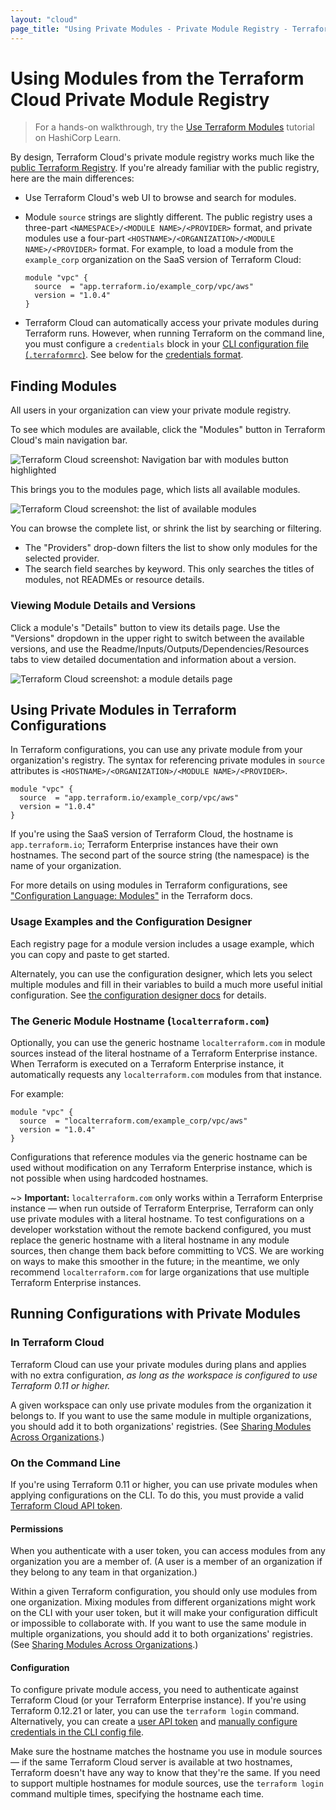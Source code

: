 ```yaml
---
layout: "cloud"
page_title: "Using Private Modules - Private Module Registry - Terraform Cloud and Terraform Enterprise"
---
```


# Using Modules from the Terraform Cloud Private Module Registry

> For a hands-on walkthrough, try the [Use Terraform Modules](https://learn.hashicorp.com/tutorials/terraform/module-use?in=terraform/modules&utm_source=WEBSITE&utm_medium=WEB_IO&utm_offer=ARTICLE_PAGE&utm_content=DOCS) tutorial on HashiCorp Learn.

By design, Terraform Cloud's private module registry works much like the [public Terraform Registry](/docs/registry/index.html). If you're already familiar with the public registry, here are the main differences:

- Use Terraform Cloud's web UI to browse and search for modules.
- Module `source` strings are slightly different. The public registry uses a three-part `<NAMESPACE>/<MODULE NAME>/<PROVIDER>` format, and private modules use a four-part `<HOSTNAME>/<ORGANIZATION>/<MODULE NAME>/<PROVIDER>` format. For example, to load a module from the `example_corp` organization on the SaaS version of Terraform Cloud:

    ```hcl
    module "vpc" {
      source  = "app.terraform.io/example_corp/vpc/aws"
      version = "1.0.4"
    }
    ```
- Terraform Cloud can automatically access your private modules during Terraform runs. However, when running Terraform on the command line, you must configure a `credentials` block in your [CLI configuration file (`.terraformrc`)](/docs/commands/cli-config.html). See below for the [credentials format](#on-the-command-line).

## Finding Modules

All users in your organization can view your private module registry.

To see which modules are available, click the "Modules" button in Terraform Cloud's main navigation bar.

![Terraform Cloud screenshot: Navigation bar with modules button highlighted](./images/using-modules-button.png)

This brings you to the modules page, which lists all available modules.

![Terraform Cloud screenshot: the list of available modules](./images/using-modules-list.png)

You can browse the complete list, or shrink the list by searching or filtering.

- The "Providers" drop-down filters the list to show only modules for the selected provider.
- The search field searches by keyword. This only searches the titles of modules, not READMEs or resource details.

### Viewing Module Details and Versions

Click a module's "Details" button to view its details page. Use the "Versions" dropdown in the upper right to switch between the available versions, and use the Readme/Inputs/Outputs/Dependencies/Resources tabs to view detailed documentation and information about a version.

![Terraform Cloud screenshot: a module details page](./images/publish-module-details.png)

## Using Private Modules in Terraform Configurations

In Terraform configurations, you can use any private module from your organization's registry. The syntax for referencing private modules in `source` attributes is `<HOSTNAME>/<ORGANIZATION>/<MODULE NAME>/<PROVIDER>`.

```hcl
module "vpc" {
  source  = "app.terraform.io/example_corp/vpc/aws"
  version = "1.0.4"
}
```

If you're using the SaaS version of Terraform Cloud, the hostname is `app.terraform.io`; Terraform Enterprise instances have their own hostnames. The second part of the source string (the namespace) is the name of your organization.

For more details on using modules in Terraform configurations, see ["Configuration Language: Modules"](/docs/configuration/modules.html) in the Terraform docs.

### Usage Examples and the Configuration Designer

Each registry page for a module version includes a usage example, which you can copy and paste to get started.

Alternately, you can use the configuration designer, which lets you select multiple modules and fill in their variables to build a much more useful initial configuration. See [the configuration designer docs](./design.html) for details.

### The Generic Module Hostname (`localterraform.com`)

Optionally, you can use the generic hostname `localterraform.com` in module sources instead of the literal hostname of a Terraform Enterprise instance. When Terraform is executed on a Terraform Enterprise instance, it automatically requests any `localterraform.com` modules from that instance.

For example:

```hcl
module "vpc" {
  source  = "localterraform.com/example_corp/vpc/aws"
  version = "1.0.4"
}
```

Configurations that reference modules via the generic hostname can be used without modification on any Terraform Enterprise instance, which is not possible when using hardcoded hostnames.

~> **Important:** `localterraform.com` only works within a Terraform Enterprise instance — when run outside of Terraform Enterprise, Terraform can only use private modules with a literal hostname. To test configurations on a developer workstation without the remote backend configured, you must replace the generic hostname with a literal hostname in any module sources, then change them back before committing to VCS. We are working on ways to make this smoother in the future; in the meantime, we only recommend `localterraform.com` for large organizations that use multiple Terraform Enterprise instances.

## Running Configurations with Private Modules

### In Terraform Cloud

Terraform Cloud can use your private modules during plans and applies with no extra configuration, _as long as the workspace is configured to use Terraform 0.11 or higher._

A given workspace can only use private modules from the organization it belongs to. If you want to use the same module in multiple organizations, you should add it to both organizations' registries. (See [Sharing Modules Across Organizations](./publish.html#sharing-modules-across-organizations).)

### On the Command Line

If you're using Terraform 0.11 or higher, you can use private modules when applying configurations on the CLI. To do this, you must provide a valid [Terraform Cloud API token](../users-teams-organizations/users.html#api-tokens).

#### Permissions

When you authenticate with a user token, you can access modules from any organization you are a member of. (A user is a member of an organization if they belong to any team in that organization.)

[permissions-citation]: #intentionally-unused---keep-for-maintainers

Within a given Terraform configuration, you should only use modules from one organization. Mixing modules from different organizations might work on the CLI with your user token, but it will make your configuration difficult or impossible to collaborate with. If you want to use the same module in multiple organizations, you should add it to both organizations' registries. (See [Sharing Modules Across Organizations](./publish.html#sharing-modules-across-organizations).)

#### Configuration

To configure private module access, you need to authenticate against Terraform Cloud (or your Terraform Enterprise instance).  If you're using Terraform 0.12.21 or later, you can use the `terraform login` command. Alternatively, you can create a [user API token][user-token] and [manually configure credentials in the CLI config file][cli-credentials].

Make sure the hostname matches the hostname you use in module sources — if the same Terraform Cloud server is available at two hostnames, Terraform doesn't have any way to know that they're the same. If you need to support multiple hostnames for module sources, use the `terraform login` command multiple times, specifying the hostname each time.

[user-token]: ../users-teams-organizations/users.html#api-tokens
[cli-credentials]: /docs/commands/cli-config.html#credentials
